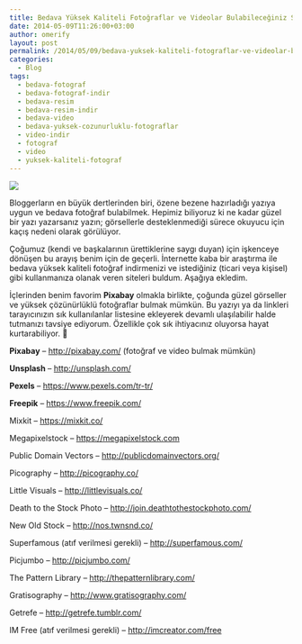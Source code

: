 ```yaml
---
title: Bedava Yüksek Kaliteli Fotoğraflar ve Videolar Bulabileceğiniz Siteler
date: 2014-05-09T11:26:00+03:00
author: omerify
layout: post
permalink: /2014/05/09/bedava-yuksek-kaliteli-fotograflar-ve-videolar-bulabileceginiz-siteler/
categories:
  - Blog
tags:
  - bedava-fotograf
  - bedava-fotograf-indir
  - bedava-resim
  - bedava-resim-indir
  - bedava-video
  - bedava-yuksek-cozunurluklu-fotograflar
  - video-indir
  - fotograf
  - video
  - yuksek-kaliteli-fotograf
---
```


![](https://omerify.github.io/blog/assets/img/2014/05/omerify-eminonu-istanbul-vapur-cami-deniz-bulut-IMG_20210201_124925.jpg)

Bloggerların en büyük dertlerinden biri, özene bezene hazırladığı yazıya uygun ve bedava fotoğraf bulabilmek. Hepimiz biliyoruz ki ne kadar güzel bir yazı yazarsanız yazın; görsellerle desteklenmediği sürece okuyucu için kaçış nedeni olarak görülüyor.

Çoğumuz (kendi ve başkalarının ürettiklerine saygı duyan) için işkenceye dönüşen bu arayış benim için de geçerli. İnternette kaba bir araştırma ile bedava yüksek kaliteli fotoğraf indirmenizi ve istediğiniz (ticari veya kişisel) gibi kullanmanıza olanak veren siteleri buldum. Aşağıya ekledim.

İçlerinden benim favorim&nbsp;**Pixabay**&nbsp;olmakla birlikte, çoğunda güzel görseller ve yüksek çözünürlüklü fotoğraflar bulmak mümkün. Bu yazıyı ya da linkleri tarayıcınızın sık kullanılanlar listesine ekleyerek devamlı ulaşılabilir halde tutmanızı tavsiye ediyorum. Özellikle çok sık ihtiyacınız oluyorsa hayat kurtarabiliyor. 🙂

**Pixabay** &#8211;&nbsp;<a href="https://pixabay.com/" target="_blank" rel="noreferrer noopener nofollow">http://pixabay.com/</a> (fotoğraf ve video bulmak mümkün)

**Unsplash** &#8211;&nbsp;<a href="https://unsplash.com/" target="_blank" rel="noreferrer noopener nofollow">http://unsplash.com/</a>

**Pexels** &#8211; <a href="https://www.pexels.com/tr-tr/" target="_blank" rel="noreferrer noopener nofollow">https://www.pexels.com/tr-tr/</a>

**Freepik** &#8211; <a href="https://www.freepik.com/" target="_blank" rel="noreferrer noopener nofollow">https://www.freepik.com/</a>

Mixkit &#8211;&nbsp;<a href="https://mixkit.co/" target="_blank" rel="noreferrer noopener nofollow">https://mixkit.co/</a>&nbsp;

Megapixelstock &#8211;&nbsp;<a href="https://megapixelstock.com/" target="_blank" rel="noreferrer noopener nofollow">https://megapixelstock.com</a>

Public Domain Vectors &#8211;&nbsp;<a href="http://publicdomainvectors.org/" target="_blank" rel="noreferrer noopener nofollow">http://publicdomainvectors.org/</a>

Picography &#8211;&nbsp;<a href="http://picography.co/" target="_blank" rel="noreferrer noopener nofollow">http://picography.co/</a>

Little Visuals &#8211;&nbsp;<a href="http://littlevisuals.co/" target="_blank" rel="noreferrer noopener nofollow">http://littlevisuals.co/</a>

Death to the Stock Photo &#8211;&nbsp;<a href="http://join.deathtothestockphoto.com/" target="_blank" rel="noreferrer noopener nofollow">http://join.deathtothestockphoto.com/</a>

New Old Stock &#8211;&nbsp;<a href="http://nos.twnsnd.co/" target="_blank" rel="noreferrer noopener nofollow">http://nos.twnsnd.co/</a>

Superfamous (atıf verilmesi gerekli) &#8211;&nbsp;<a href="http://superfamous.com/" target="_blank" rel="noreferrer noopener nofollow">http://superfamous.com/</a>

Picjumbo &#8211;&nbsp;<a href="http://picjumbo.com/" target="_blank" rel="noreferrer noopener nofollow">http://picjumbo.com/</a>

The Pattern Library &#8211;&nbsp;<a href="http://thepatternlibrary.com/" target="_blank" rel="noreferrer noopener nofollow">http://thepatternlibrary.com/</a>

Gratisography &#8211;&nbsp;<a href="http://www.gratisography.com/" target="_blank" rel="noreferrer noopener nofollow">http://www.gratisography.com/</a>

Getrefe &#8211;&nbsp;<a href="http://getrefe.tumblr.com/" target="_blank" rel="noreferrer noopener nofollow">http://getrefe.tumblr.com/</a>

IM Free (atıf verilmesi gerekli) &#8211;&nbsp;<a href="http://imcreator.com/free" target="_blank" rel="noreferrer noopener nofollow">http://imcreator.com/free</a>
